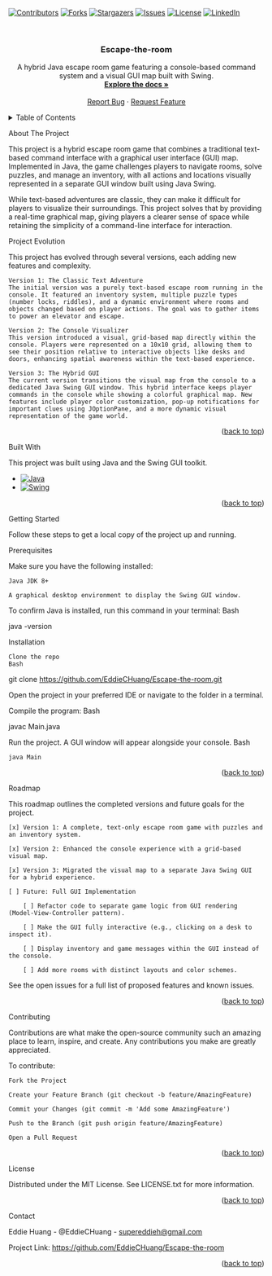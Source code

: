 <a id="readme-top"></a>

[![Contributors][contributors-shield]][contributors-url]
[![Forks][forks-shield]][forks-url]
[![Stargazers][stars-shield]][stars-url]
[![Issues][issues-shield]][issues-url]
[![License][license-shield]][license-url]
[![LinkedIn][linkedin-shield]][linkedin-url]

<br />
<div align="center">
<a href="https://github.com/EddieCHuang/Escape-the-room">
</a>

<h3 align="center">Escape-the-room</h3>

<p align="center">
A hybrid Java escape room game featuring a console-based command system and a visual GUI map built with Swing.
<br />
<a href="https://github.com/EddieCHuang/Escape-the-room"><strong>Explore the docs »</strong></a>
<br />
<br />
<a href="https://github.com/EddieCHuang/Escape-the-room/issues">Report Bug</a>
·
<a href="https://github.com/EddieCHuang/Escape-the-room/issues/new?labels=enhancement&template=feature-request---.md">Request Feature</a>
</p>
</div>

<details>
<summary>Table of Contents</summary>
<ol>
<li>
<a href="#about-the-project">About The Project</a>
<ul>
<li><a href="#project-evolution">Project Evolution</a></li>
<li><a href="#built-with">Built With</a></li>
</ul>
</li>
<li>
<a href="#getting-started">Getting Started</a>
<ul>
<li><a href="#prerequisites">Prerequisites</a></li>
<li><a href="#installation">Installation</a></li>
</ul>
</li>
<li><a href="#roadmap">Roadmap</a></li>
<li><a href="#contributing">Contributing</a></li>
<li><a href="#license">License</a></li>
<li><a href="#contact">Contact</a></li>
</ol>
</details>

About The Project

This project is a hybrid escape room game that combines a traditional text-based command interface with a graphical user interface (GUI) map. Implemented in Java, the game challenges players to navigate rooms, solve puzzles, and manage an inventory, with all actions and locations visually represented in a separate GUI window built using Java Swing.

While text-based adventures are classic, they can make it difficult for players to visualize their surroundings. This project solves that by providing a real-time graphical map, giving players a clearer sense of space while retaining the simplicity of a command-line interface for interaction.

Project Evolution

This project has evolved through several versions, each adding new features and complexity.

    Version 1: The Classic Text Adventure
    The initial version was a purely text-based escape room running in the console. It featured an inventory system, multiple puzzle types (number locks, riddles), and a dynamic environment where rooms and objects changed based on player actions. The goal was to gather items to power an elevator and escape.

    Version 2: The Console Visualizer
    This version introduced a visual, grid-based map directly within the console. Players were represented on a 10x10 grid, allowing them to see their position relative to interactive objects like desks and doors, enhancing spatial awareness within the text-based experience.

    Version 3: The Hybrid GUI
    The current version transitions the visual map from the console to a dedicated Java Swing GUI window. This hybrid interface keeps player commands in the console while showing a colorful graphical map. New features include player color customization, pop-up notifications for important clues using JOptionPane, and a more dynamic visual representation of the game world.

<p align="right">(<a href="#readme-top">back to top</a>)</p>

Built With

This project was built using Java and the Swing GUI toolkit.

* [![Java][Java-shield]][Java-url]   
* [![Swing][Swing-shield]][Swing-url]

<p align="right">(<a href="#readme-top">back to top</a>)</p>

Getting Started

Follow these steps to get a local copy of the project up and running.

Prerequisites

Make sure you have the following installed:

    Java JDK 8+

    A graphical desktop environment to display the Swing GUI window.

To confirm Java is installed, run this command in your terminal:
Bash

java -version

Installation

    Clone the repo
    Bash

git clone https://github.com/EddieCHuang/Escape-the-room.git

Open the project in your preferred IDE or navigate to the folder in a terminal.

Compile the program:
Bash

javac Main.java

Run the project. A GUI window will appear alongside your console.
Bash

    java Main

<p align="right">(<a href="#readme-top">back to top</a>)</p>

Roadmap

This roadmap outlines the completed versions and future goals for the project.

    [x] Version 1: A complete, text-only escape room game with puzzles and an inventory system.

    [x] Version 2: Enhanced the console experience with a grid-based visual map.

    [x] Version 3: Migrated the visual map to a separate Java Swing GUI for a hybrid experience.

    [ ] Future: Full GUI Implementation

        [ ] Refactor code to separate game logic from GUI rendering (Model-View-Controller pattern).

        [ ] Make the GUI fully interactive (e.g., clicking on a desk to inspect it).

        [ ] Display inventory and game messages within the GUI instead of the console.

        [ ] Add more rooms with distinct layouts and color schemes.

See the open issues for a full list of proposed features and known issues.

<p align="right">(<a href="#readme-top">back to top</a>)</p>

Contributing

Contributions are what make the open-source community such an amazing place to learn, inspire, and create. Any contributions you make are greatly appreciated.

To contribute:

    Fork the Project

    Create your Feature Branch (git checkout -b feature/AmazingFeature)

    Commit your Changes (git commit -m 'Add some AmazingFeature')

    Push to the Branch (git push origin feature/AmazingFeature)

    Open a Pull Request

<p align="right">(<a href="#readme-top">back to top</a>)</p>

License

Distributed under the MIT License. See LICENSE.txt for more information.

<p align="right">(<a href="#readme-top">back to top</a>)</p>

Contact

Eddie Huang - @EddieCHuang - supereddieh@gmail.com

Project Link: https://github.com/EddieCHuang/Escape-the-room

<p align="right">(<a href="#readme-top">back to top</a>)</p>

[contributors-shield]: https://img.shields.io/github/contributors/EddieCHuang/Escape-the-room.svg?style=for-the-badge
[contributors-url]: https://github.com/EddieCHuang/Escape-the-room/graphs/contributors
[forks-shield]: https://img.shields.io/github/forks/EddieCHuang/Escape-the-room.svg?style=for-the-badge
[forks-url]: https://github.com/EddieCHuang/Escape-the-room/network/members
[stars-shield]: https://img.shields.io/github/stars/EddieCHuang/Escape-the-room.svg?style=for-the-badge
[stars-url]: https://github.com/EddieCHuang/Escape-the-room/stargazers
[issues-shield]: https://img.shields.io/github/issues/EddieCHuang/Escape-the-room.svg?style=for-the-badge
[issues-url]: https://github.com/EddieCHuang/Escape-the-room/issues
[license-shield]: https://img.shields.io/badge/License-MIT-yellow.svg?style=for-the-badge
[license-url]: https://github.com/EddieCHuang/Escape-the-room/blob/Version-1/LICENSE
[linkedin-shield]: https://img.shields.io/badge/-LinkedIn-black.svg?style=for-the-badge&logo=linkedin&colorB=555
[linkedin-url]: https://linkedin.com/in/linkedin_username
[product-screenshot]: images/screenshot.png
[Java-shield]: https://img.shields.io/badge/Java-ED8B00?style=for-the-badge&logo=openjdk&logoColor=white
[Java-url]: https://www.java.com/
[Swing-shield]: https://img.shields.io/badge/Java%20Swing-596D78?style=for-the-badge&logo=java&logoColor=white
[Swing-url]: https://docs.oracle.com/javase/8/docs/api/javax/swing/package-summary.html
